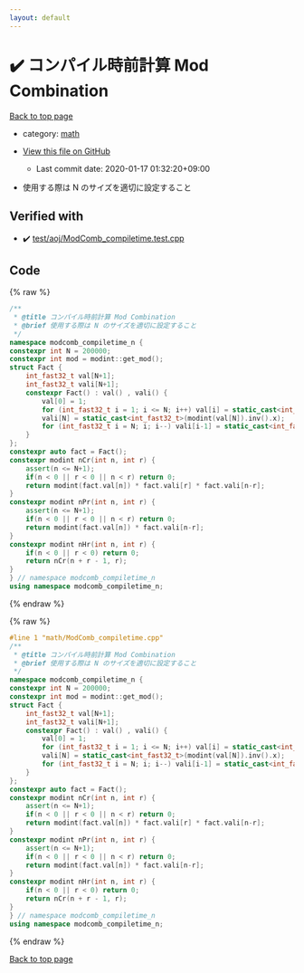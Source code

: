 ```yaml
---
layout: default
---
```


<!-- mathjax config similar to math.stackexchange -->
<script type="text/javascript" async
  src="https://cdnjs.cloudflare.com/ajax/libs/mathjax/2.7.5/MathJax.js?config=TeX-MML-AM_CHTML">
</script>
<script type="text/x-mathjax-config">
  MathJax.Hub.Config({
    TeX: { equationNumbers: { autoNumber: "AMS" }},
    tex2jax: {
      inlineMath: [ ['$','$'] ],
      processEscapes: true
    },
    "HTML-CSS": { matchFontHeight: false },
    displayAlign: "left",
    displayIndent: "2em"
  });
</script>

<script type="text/javascript" src="https://cdnjs.cloudflare.com/ajax/libs/jquery/3.4.1/jquery.min.js"></script>
<script src="https://cdn.jsdelivr.net/npm/jquery-balloon-js@1.1.2/jquery.balloon.min.js" integrity="sha256-ZEYs9VrgAeNuPvs15E39OsyOJaIkXEEt10fzxJ20+2I=" crossorigin="anonymous"></script>
<script type="text/javascript" src="../../assets/js/copy-button.js"></script>
<link rel="stylesheet" href="../../assets/css/copy-button.css" />


# :heavy_check_mark: コンパイル時前計算 Mod Combination

<a href="../../index.html">Back to top page</a>

* category: <a href="../../index.html#7e676e9e663beb40fd133f5ee24487c2">math</a>
* <a href="{{ site.github.repository_url }}/blob/master/math/ModComb_compiletime.cpp">View this file on GitHub</a>
    - Last commit date: 2020-01-17 01:32:20+09:00


* 使用する際は N のサイズを適切に設定すること


## Verified with

* :heavy_check_mark: <a href="../../verify/test/aoj/ModComb_compiletime.test.cpp.html">test/aoj/ModComb_compiletime.test.cpp</a>


## Code

<a id="unbundled"></a>
{% raw %}
```cpp
/**
 * @title コンパイル時前計算 Mod Combination
 * @brief 使用する際は N のサイズを適切に設定すること
 */
namespace modcomb_compiletime_n {
constexpr int N = 200000;
constexpr int mod = modint::get_mod();
struct Fact {
	int_fast32_t val[N+1];
	int_fast32_t vali[N+1];
	constexpr Fact() : val() , vali() {
		val[0] = 1;
		for (int_fast32_t i = 1; i <= N; i++) val[i] = static_cast<int_fast64_t>(val[i-1]) * i % mod;
		vali[N] = static_cast<int_fast32_t>(modint(val[N]).inv().x);
		for (int_fast32_t i = N; i; i--) vali[i-1] = static_cast<int_fast64_t>(vali[i]) * i % mod;
	}
};
constexpr auto fact = Fact();
constexpr modint nCr(int n, int r) {
	assert(n <= N+1);
	if(n < 0 || r < 0 || n < r) return 0;
	return modint(fact.val[n]) * fact.vali[r] * fact.vali[n-r];
}
constexpr modint nPr(int n, int r) {
	assert(n <= N+1);
	if(n < 0 || r < 0 || n < r) return 0;
	return modint(fact.val[n]) * fact.vali[n-r];
}
constexpr modint nHr(int n, int r) {
	if(n < 0 || r < 0) return 0;
	return nCr(n + r - 1, r);
}
} // namespace modcomb_compiletime_n
using namespace modcomb_compiletime_n;
```
{% endraw %}

<a id="bundled"></a>
{% raw %}
```cpp
#line 1 "math/ModComb_compiletime.cpp"
/**
 * @title コンパイル時前計算 Mod Combination
 * @brief 使用する際は N のサイズを適切に設定すること
 */
namespace modcomb_compiletime_n {
constexpr int N = 200000;
constexpr int mod = modint::get_mod();
struct Fact {
	int_fast32_t val[N+1];
	int_fast32_t vali[N+1];
	constexpr Fact() : val() , vali() {
		val[0] = 1;
		for (int_fast32_t i = 1; i <= N; i++) val[i] = static_cast<int_fast64_t>(val[i-1]) * i % mod;
		vali[N] = static_cast<int_fast32_t>(modint(val[N]).inv().x);
		for (int_fast32_t i = N; i; i--) vali[i-1] = static_cast<int_fast64_t>(vali[i]) * i % mod;
	}
};
constexpr auto fact = Fact();
constexpr modint nCr(int n, int r) {
	assert(n <= N+1);
	if(n < 0 || r < 0 || n < r) return 0;
	return modint(fact.val[n]) * fact.vali[r] * fact.vali[n-r];
}
constexpr modint nPr(int n, int r) {
	assert(n <= N+1);
	if(n < 0 || r < 0 || n < r) return 0;
	return modint(fact.val[n]) * fact.vali[n-r];
}
constexpr modint nHr(int n, int r) {
	if(n < 0 || r < 0) return 0;
	return nCr(n + r - 1, r);
}
} // namespace modcomb_compiletime_n
using namespace modcomb_compiletime_n;
```
{% endraw %}

<a href="../../index.html">Back to top page</a>

